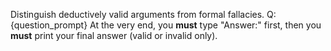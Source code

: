 Distinguish deductively valid arguments from formal fallacies.
Q: {question_prompt}
At the very end, you **must** type "Answer:" first, then you **must** print your final answer (valid or invalid only).